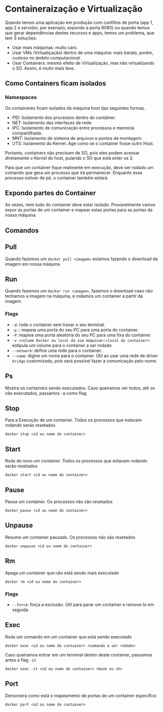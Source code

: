 # Containeraização e Virtualização

Quando temos uma aplicação em produção com conflitos de porta (app 1, app 2 e servidor, por exemplo, expondo a porta 8080)
ou quando temos que gerar dependências destes recursos e apps, temos um problema, que tem 3 soluções: 

- Usar mais máquinas: muito caro.
- Usar VMs (Virtualiçação) dentro de uma máquina: mais barato, porém, custoso no âmbito computacional.
- Usar Containers: mesmo efeito de Virtualização, mas não virtualizando o SO. Assim, é muito mais leve.

## Como Containers ficam isolados

### Namespaces

Os containeres ficam isolados da máquina host das seguintes formas.

- PID: Isolamento dos processos dentro do container.
- NET: Isolamento das interfaces de rede.
- IPC: Isolamento de comunicação entre processos e memória compartilhada.
- MNT: Isolamento de sistema de arquivos e pontos de montagem.
- UTS: Isolamento do Kernel. Age como se o container fosse outro Host.

Portanto, containers não precisam de SO, pois eles podem acessar diretamente o Kernel do host, pulando o SO
que está enter os 2.

Para que um container fique realmente em execução, deve ser rodado um comando que gera um processo que irá 
permanecer. Enquanto esse processo estiver de pé, o container também estará.

## Expondo partes do Container

As vezes, nem tudo do container deve estar isolado. Provavelmente vamos expor as portas de um container
e mapear estas portas para as portas da nossa máquina.

## Comandos

## Pull

Quando fazemos um `docker pull <imagem>` estamos fazendo o download da imagem em nossa máquina

## Run

Quando fazemos um `docker run <imagem>`, fazemos o download caso não tenhamos a imagem na máquina,
e rodamos um container a partir da imagem.

### Flags

- `-d`: roda o container sem travar o seu terminal.
- `-p` <porta do seu PC>:<porta do container>: mapeia uma porta do seu PC para uma porta do container.
- `-P`: mapeia uma porta aleatória do seu PC para uma fixa do container.
- `-v <volume Docker ou local da sua máquina>:<local do container>`: estipula um volume para o container a ser rodado.
- `--network`: define uma rede para o container.
- `--name`: digine um nome para o container. Útil ao usar uma rede de driver `bridge` customizada, pois será possível fazer a comunicação pelo nome.

## Ps

Mostra os containers sendo executados. Caso queiramos ver todos, até os não executados, passamos -a como flag

## Stop

Para a Execução de um container. Todos os processos que estavam rodando serão resetados

	docker stop <id ou nome do container>

## Start

Roda de novo um container. Todos os processos que estavam rodando serão resetados

	docker start <id ou nome do container>

## Pause

Pausa um container. Os processos não são resetados

	docker pause <id ou nome do container>

## Unpause

Resume um container pausado. Os processos não são resetados

	docker unpause <id ou nome do container> 

## Rm

Apaga um container que não está sendo mais executado

	docker rm <id ou nome do container>

### Flags

- `--force`: força a exclusão. Útil para parar um container e remove-lo em seguida

## Exec

Roda um comando em um container que está sendo executado

	docker exec <id ou nome do container> <comando a ser rodado> 

Caso queiramos entrar em um terminal dentro deste container, passamos antes a flag `-it`

	docker exec -it <id ou nome do container> <bash ou sh> 

## Port

Demonstra como está o mapeamento de portas de um container específico

	docker port <id ou nome do container>
